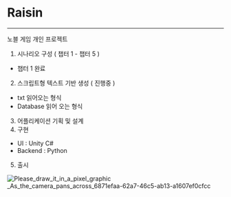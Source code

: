 # Raisin
***
노블 게임 개인 프로젝트
1. 시나리오 구성 ( 챕터 1 - 챕터 5 )
- 챕터 1 완료
2. 스크립트형 텍스트 기반 생성 ( 진행중 )
- txt 읽어오는 형식
- Database 읽어 오는 형식
3. 어플리케이션 기획 및 설계
4. 구현 
- UI : Unity C#
- Backend : Python
5. 출시


![Please_draw_it_in_a_pixel_graphic _As_the_camera_pans_across_6871efaa-62a7-46c5-ab13-a1607ef0cfcc](https://user-images.githubusercontent.com/77655831/236793197-504f0fa6-ef02-4e3a-98c9-ae008084bd0c.png)
